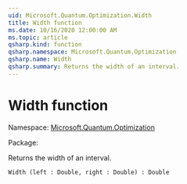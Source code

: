 ```yaml
---
uid: Microsoft.Quantum.Optimization.Width
title: Width function
ms.date: 10/16/2020 12:00:00 AM
ms.topic: article
qsharp.kind: function
qsharp.namespace: Microsoft.Quantum.Optimization
qsharp.name: Width
qsharp.summary: Returns the width of an interval.
---
```


# Width function

Namespace: [Microsoft.Quantum.Optimization](xref:Microsoft.Quantum.Optimization)

Package: [](https://nuget.org/packages/)


Returns the width of an interval.

```Q#
Width (left : Double, right : Double) : Double
```
